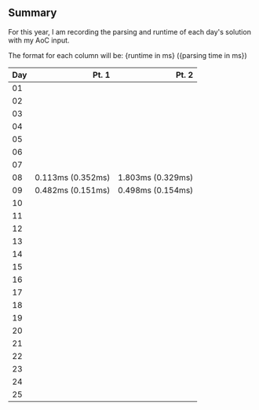 ## Summary

For this year, I am recording the parsing and runtime of each day's solution with my AoC input.

The format for each column will be:
  {runtime in ms} ({parsing time in ms})

| Day | Pt. 1 | Pt. 2 |
|-----|------:|------:|
| 01  |       |       |
| 02  |       |       |
| 03  |       |       |
| 04  |       |       |
| 05  |       |       |
| 06  |       |       |
| 07  |       |       |
| 08  | 0.113ms (0.352ms) | 1.803ms (0.329ms) |
| 09  | 0.482ms (0.151ms) | 0.498ms (0.154ms) |
| 10  |       |       |
| 11  |       |       |
| 12  |       |       |
| 13  |       |       |
| 14  |       |       |
| 15  |       |       |
| 16  |       |       |
| 17  |       |       |
| 18  |       |       |
| 19  |       |       |
| 20  |       |       |
| 21  |       |       |
| 22  |       |       |
| 23  |       |       |
| 24  |       |       |
| 25  |       |       |